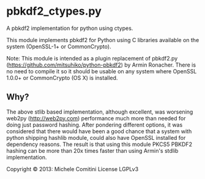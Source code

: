 pbkdf2_ctypes.py
=============

A pbkdf2 implementation for python using ctypes.

This module implements pbkdf2 for Python using C libraries available on the system (OpenSSL-1+ or CommonCrypto).
    
Note: This module is intended as a plugin replacement of pbkdf2.py (https://github.com/mitsuhiko/python-pbkdf2)
by Armin Ronacher.  There is no need to compile it so it should be usable on any system where OpenSSL 1.0.0+ or CommonCrypto (OS X)
is installed.

Why?
-------

The above stlib based implementation, although excellent, was worsening web2py (http://web2py.com) performance much more than needed
for doing just password hashing. After pondering different options, it was considered that there
would have been a good chance that a system with python shipping hashlib module, could also have OpenSSL installed
for dependency reasons.
The result is that using this module PKCS5 PBKDF2 hashing can be more than 20x times faster than using Armin's stdlib
implementation.

Copyright :copyright: 2013: Michele Comitini
License LGPLv3
